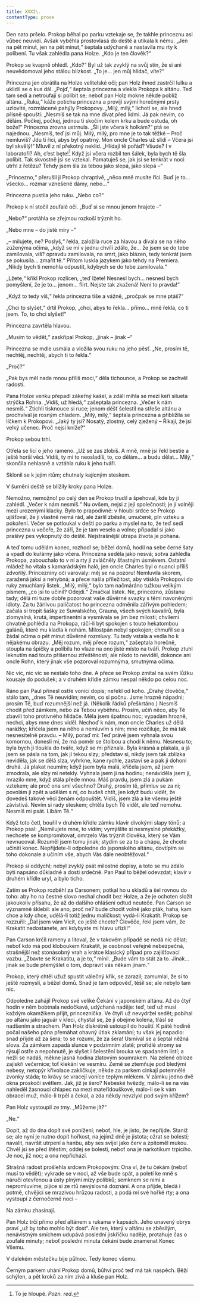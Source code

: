 ```yaml
---
title: XXXI\.
contentType: prose
---
```


<section>

Den nato pršelo. Prokop běhal po parku vztekaje se, že takhle princeznu asi vůbec neuvidí. Avšak vyběhla prostovlasá do deště a utíkala k němu. „Jen na pět minut, jen na pět minut,“ šeptala udýchaně a nastavila mu rty k políbení. Tu však zahlédla pana Holze. „Kdo je ten člověk?“

Prokop se kvapně ohlédl. „Kdo?“ Byl už tak zvyklý na svůj stín, že si ani neuvědomoval jeho stálou blízkost. „To je… jen můj hlídač, víte?“

Princezna jen obrátila na Holze velitelské oči; pan Holz ihned zastrčil lulku a uklidil se o kus dál. „Pojď,“ šeptala princezna a vlekla Prokopa k altánu. Teď tam sedí a netroufají si políbit se; neboť pan Holz mokne někde poblíž altánu. „Ruku,“ káže potichu princezna a províjí svými horečnými prsty uzlovité, rozmlácené pahýly Prokopovy. „Milý, milý,“ lichotí se, ale hned přísně spouští: „Nesmíš se tak na mne dívat před lidmi. Já pak nevím, co dělám. Počkej, počkej, jednou ti skočím kolem krku a bude ostuda, oh bože!“ Princezna zrovna ustrnula. „Šli jste včera k holkám?“ ptá se najednou. „Nesmíš, teď jsi můj. Milý, milý, pro mne je to tak těžké – Proč nemluvíš? Jdu ti říci, abys byl opatrný. Mon oncle Charles už slídí – Včera jsi byl skvělý!“ Mluvil z ní překotný neklid. „Hlídají tě pořád? Všude? I v laboratoři? Ah, c’est bęte![^31] Když jsi včera rozbil ten šálek, byla bych tě šla políbit. Tak skvostně jsi se vztekal. Pamatuješ se, jak jsi se tenkrát v noci utrhl z řetězu? Tehdy jsem šla za tebou jako slepá, jako slepá –“

„Princezno,“ přerušil ji Prokop chraptivě, „něco mně musíte říci. Buď je to… všecko… rozmar vznešené dámy, nebo…“

Princezna pustila jeho ruku. „Nebo co?“

Prokop k ní stočil zoufalé oči. „Buď si se mnou jenom hrajete –“

„Nebo?“ protáhla se zřejmou rozkoší trýznit ho.

„Nebo mne – do jisté míry –“

„– milujete, ne? Poslyš,“ řekla, založila ruce za hlavou a dívala se na něho zúženýma očima, „když se mi v jednu chvíli zdálo, že… že jsem se do tebe zamilovala, víš? opravdu zamilovala, na smrt, jako blázen, tedy tenkrát jsem se pokusila… zmařit tě.“ Přitom luskla jazykem jako tehdy na Premiera. „Nikdy bych ti nemohla odpustit, kdybych se do tebe zamilovala.“

„Lžete,“ křikl Prokop rozlícen, „teď lžete! Nesnesl bych… nesnesl bych pomyšlení, že je to… jenom… flirt. Nejste tak zkažená! Není to pravda!“

„Když to tedy víš,“ řekla princezna tiše a vážně, „pročpak se mne ptáš?“

„Chci to slyšet,“ drtil Prokop, „chci, abys to řekla… přímo… mně řekla, co ti jsem. To, to chci slyšet!“

Princezna zavrtěla hlavou.

„Musím to vědět,“ zaskřípal Prokop, „jinak – jinak –“

Princezna se mdle usmála a vložila svou ruku na jeho pěsť. „Ne, prosím tě, nechtěj, nechtěj, abych ti to řekla.“

„Proč?“

„Pak bys měl nade mnou příliš moci,“ děla tichounce, a Prokop se zachvěl radostí.

Pana Holze venku přepadl zákeřný kašel, a zdáli mihla se mezi keři silueta strýčka Rohna. „Vidíš, už hledá,“ zašeptala princezna. „Večer k nám nesmíš.“ Ztichli tisknouce si ruce; jenom déšť šelestil na střeše altánu a prochvíval je rosným chladem. „Milý, milý,“ šeptala princezna a přiblížila se líčkem k Prokopovi. „Jaký ty jsi? Nosatý, zlostný, celý zježený – Říkají, že jsi velký učenec. Proč nejsi kníže?“

Prokop sebou trhl.

Otřela se lící o jeho rameno. „Už se zas zlobíš. A mně, mně jsi řekl bestie a ještě horší věci. Vidíš, ty mi to neosladíš, to, co dělám… a budu dělat… Milý,“ skončila nehlasně a vztáhla ruku k jeho tváři.

Sklonil se k jejím rtům; chutnaly kajícným steskem.

V šumění deště se blížily kroky pana Holze.

</section>

<section>

Nemožno, nemožno! po celý den se Prokop trudil a špehoval, kde by ji zahlédl. „Večer k nám nesmíš.“ Nu ovšem, nejsi z její společnosti; je jí volněji mezi urozenými klacky. Bylo to prapodivné: v hloubi srdce se Prokop ujišťoval, že ji vlastně nemá rád, ale žárlil zběsile, umučeně, pln vzteku a pokoření. Večer se potloukal v dešti po parku a myslel na to, že teď sedí princezna u večeře, že září, že je tam veselo a volno; připadal si jako prašivý pes vykopnutý do deště. Nejstrašnější útrapa života je pohana.

A teď tomu udělám konec, rozhodl se; běžel domů, hodil na sebe černé šaty a vpadl do kuřárny jako včera. Princezna seděla jako nesvá; sotva zahlédla Prokopa, zabouchalo to v ní a rty jí zvláčněly šťastným úsměvem. Ostatní mládež ho vítala s kamarádským haló, jen oncle Charles byl o nuanci příliš zdvořilý. Princezniny oči varovaly: měj se na pozoru! Nemluvila skorem, zaražená jaksi a nehybná; a přece našla příležitost, aby vtiskla Prokopovi do ruky zmuchlaný lístek. „Milý, milý,“ bylo tam načmáráno tužkou velikým písmem, „co jsi to učinil? Odejdi.“ Zmačkal lístek. Ne, princezno, zůstanu tady; dělá mi tuze dobře pozorovat vaše důvěrné svazky s těmi navoněnými idioty. Za tu žárlivou paličatost ho princezna odměnila zářivým pohledem; začala si tropit šašky ze Suwalského, Grauna, všech svých kavalírů, byla zlomyslná, krutá, impertinentní a vysmívala se jim bez milosti; chvílemi chvatně pohlédla na Prokopa, ráčí-li být spokojen s touto hekatombou galánů, které mu kladla k nohám. Milostpán nebyl spokojen; chmuřil se a žádal očima o pět minut důvěrné rozmluvy. Tu tedy vstala a vedla ho k nějakému obrazu. „Měj rozum, měj přece rozum,“ zašeptala horečně, stoupla na špičky a políbila ho vlaze na ono jisté místo na tváři. Prokop ztuhl leknutím nad touto příšernou ztřeštěností; ale nikdo to neviděl, dokonce ani oncle Rohn, který jinak vše pozoroval rozumnýma, smutnýma očima.

Nic víc, nic víc se nestalo toho dne. A přece se Prokop zmítal na svém lůžku kousaje do podušek; a v druhém křídle zámku nespal někdo po celou noc.

</section>

<section>

Ráno pan Paul přinesl ostře vonící dopis; neřekl od koho. „Drahý člověče,“ stálo tam, „dnes Tě neuvidím; nevím, co si počnu. Jsme hrozně nápadni; prosím Tě, buď rozumnější než já. (Několik řádků přeškrtáno.) Nesmíš chodit před zámkem, nebo za Tebou vyběhnu. Prosím, učiň něco, aby Tě zbavili toho protivného hlídače. Měla jsem špatnou noc; vypadám hrozně, nechci, abys mne dnes viděl. Nechoď k nám, mon oncle Charles už dělá narážky; křičela jsem na něho a nemluvím s ním; mne rozčiluje, že má tak nesnesitelně pravdu. – Milý, poraď mi: Teď právě jsem vyhnala svou komornou, donesli mi, že má poměr se štolbou a chodí k němu. Nesnesu to; byla bych ji tloukla do tváře, když se mi přiznala. Byla krásná a plakala, a já jsem se pásla na tom, jak jí tekou slzy; představ si, nikdy jsem tak zblízka neviděla, jak se dělá slza, vyhrkne, kane rychle, zastaví se a pak ji dohoní druhá. Já plakat neumím; když jsem byla malá, křičela jsem, až jsem zmodrala, ale slzy mi netekly. Vyhnala jsem ji na hodinu; nenáviděla jsem ji, mrazilo mne, když stála přede mnou. Máš pravdu, jsem zlá a pukám vztekem; ale proč ona smí všechno? Drahý, prosím tě, přimluv se za ni; povolám ji zpět a udělám s ní, co budeš chtít, jen když budu vidět, že dovedeš takové věci ženám odpouštět. Vidíš, jsem zlá a ke všemu ještě závistivá. Nevím si rady steskem; chtěla bych Tě vidět, ale teď nemohu. Nesmíš mi psát. Líbám Tě.“

Když toto četl, bouřil v druhém křídle zámku klavír divokými slapy tónů; a Prokop psal: „Nemilujete mne, to vidím; vymýšlíte si nesmyslné překážky, nechcete se kompromitovat, omrzelo Vás trýznit člověka, který se Vám nevnucoval. Rozuměl jsem tomu jinak; stydím se za to a chápu, že chcete učiniti konec. Nepřijdete-li odpoledne do japonského altánu, dovtípím se toho dokonale a učiním vše, abych Vás dále neobtěžoval.“

Prokop si oddychl; nebyl zvyklý psát milostné dopisy, a toto se mu zdálo býti napsáno důkladně a dosti srdečně. Pan Paul to běžel odevzdat; klavír v druhém křídle uryl, a bylo ticho.

Zatím se Prokop rozběhl za Carsonem; potkal ho u skladů a šel rovnou do toho: aby ho na čestné slovo nechal chodit bez Holze, a že je ochoten složit jakoukoliv přísahu, že až do dalšího ohlášení odtud neuteče. Pan Carson se významně šklebil: ale ano, proč ne? bude chodit volně jako pták, haha, kam chce a kdy chce, udělá-li totiž jednu maličkost: vydá-li Krakatit. Prokop se rozzuřil: „Dal jsem vám Vicit, co ještě chcete? Člověče, řekl jsem vám, že Krakatit nedostanete, ani kdybyste mi hlavu uřízli!“

Pan Carson krčil rameny a litoval, že v takovém případě se nedá nic dělat; neboť kdo má pod kloboukem Krakatit, je osobnost veřejně nebezpečná, strašnější než stonásobný vrah a krátce klasický případ pro zajišťovací vazbu. „Zbavte se Krakatitu, a je to,“ mínil. „Bude vám to stát za to. Jinak… jinak se bude přemýšlet o tom, dopravit vás někam jinam.“

Prokop, který chtěl užuž spustit válečný křik, se zarazil; zamumlal, že si to ještě rozmyslí, a běžel domů. Snad je tam odpověď, těšil se; ale nebylo tam nic.

Odpoledne zahájil Prokop své veliké Čekání v japonském altánu. Až do čtyř hodin v něm bobtnala nedočkavá, udýchaná naděje: teď, teď už musí každým okamžikem přijít, princeznička. Ve čtyři už nevydržel sedět; pobíhal po altánu jako jaguár v kleci, chystal se, že jí obejme kolena, třásl se nadšením a strachem. Pan Holz diskrétně ustoupil do houští. K páté hodině počal našeho pána přemáhat ohavný útlak zklamání; tu však jej napadlo: snad přijde až za šera; to se rozumí, že za šera! Usmíval se a šeptal něžná slova. Za zámkem zapadá slunce v podzimním zlatě; prořídlé stromy se rýsují ostře a nepohnutě, je slyšet i šelestění brouka ve spadaném listí; a nežli se nadáš, měkne jasná hodina zlatovým soumrakem. Na zelené obloze zajiskří večernice; toť klekání ve vesmíru. Země se ztemňuje pod bledými nebesy, netopýr křivolace zakličkuje, někde za parkem cinkají potemnělé zvonky stáda; to krávy se vracejí voníce teplým mlékem. V zámku jedno dvě okna proskočí světlem. Jak, již je šero? Nebeské hvězdy, málo-li se na vás nahleděl žasnoucí chlapec na mezi mateřídouškové, málo-li se k vám obracel muž, málo-li trpěl a čekal, a zda někdy nevzlykl pod svým křížem?

Pan Holz vystoupil ze tmy. „Můžeme jít?“

„Ne.“

Dopít, až do dna dopít své ponížení; neboť, hle, je jisto, že nepřijde. Staniž se; ale nyní je nutno dopít hořkost, na jejímž dně je jistota; ožrat se bolestí; navalit, navršit utrpení a hanbu, aby ses svíjel jako červ a zpitoměl mukou. Chvěl jsi se před štěstím; oddej se bolesti, neboť ona je narkotikum trpícího. Je noc, již noc; a ona nepřichází.

Strašná radost prošlehla srdcem Prokopovým: Ona ví, že tu čekám (neboť musí to vědět); vykrade se v noci, až vše bude spát, a poletí ke mně s náručí otevřenou a ústy plnými mízy polibků; semknem se nimi a nepromluvíme, pijíce si ze rtů nevýslovná doznání. A ona přijde, bledá i potmě, chvějící se mrazivou hrůzou radosti, a podá mi své hořké rty; a ona vystoupí z černočerné noci –

Na zámku zhasínají.

Pan Holz trčí přímo před altánem s rukama v kapsách. Jeho unavený obrys praví „už by toho mohlo být dost“. Ale ten, který v altánu se zběsilým, nenávistným smíchem udupává poslední jiskřičku naděje, protahuje čas o zoufalé minuty; neboť poslední minuta čekání bude znamenat Konec Všemu.

V dalekém městečku bije půlnoc. Tedy konec všemu.

Černým parkem uhání Prokop domů, bůhví proč teď má tak naspěch. Běží schýlen, a pět kroků za ním zívá a kluše pan Holz.

</section>

[^1]: Brizance (franc.) – tříštivost. _Pozn. red_.

[^2]: Ve velkém. _Pozn. red_.

[^3]: Kupředu! _Pozn. red_.

[^4]: Ulstr – těžký zimní kabát. _Pozn. red_.

[^5]: Frýzek – vlys. _Pozn. red_.

[^6]: Překlad O. Vaňorného (1921).

[^7]: Amence (lat.) – zmatenost. _Pozn. red_.

[^8]: Divinace (lat.) – tušení, předvídání. _Pozn. red_.

[^9]: Kybelé, podle řecké mytologie maloasijská „velká matka bohů“, matka veškerého života. _Pozn. red_.

[^10]: L. Buchner (1824–1899) – něm. lékař a filozof s radikálně materialistickými názory. _Pozn. red_.

[^11]: Bootes (lat.) – souhvězdí Pastýře. _Pozn. red_.

[^12]: Ženerózní /generózní (franc.) – šlechetný. _Pozn. red_.

[^13]: Očekávám tě, P. S. Pozor, K. dorazil z Hamburku… _Pozn. red_.

[^14]: Jinak na to K. přijde. _Pozn. red_.

[^15]: „Jednomu jest vznešenou, nebeskou bohyní, druhému vydatnou krávou, která mu dává mléko.“ Schillerův epigram, překlad O. Vaňorný. _Pozn. red_.

[^16]: Nauen – německé město, v němž byla r. 1906 založena nejstarší německá radiostanice. _Pozn. red._

[^17]: Makao /macao – karetní hra. _Pozn. red_.

[^18]: Aiás – hrdina Homérovy Iliady, nejvyšší a nejsilnější ze všech Achájců. _Pozn. red_.

[^19]: Laissez-passer (franc.) – propustka. _Pozn. red_.

[^20]: Chaise longue (franc.) – lehátko. _Pozn. red_.

[^21]: Želví polévka. _Pozn. red_.

[^22]: Bej / beg (tur.) – islámský panovník, později nižší hodnostář či úředník. _Pozn. red_.

[^23]: Galop (franc.) – klus. _Pozn. red_.

[^24]: Fraktura femoris (lat.) – zlomenina stehenní kosti. _Pozn. red_.

[^25]: Swedenborg, Imanuel (1688–1772) – švéd. přírodovědec, známý mj. svými teozofickými vizemi. _Pozn. red_.

[^26]: Cousine (franc.) – bratranec. _Pozn. red_.

[^27]: Můj strýc. _Pozn. red_.

[^28]: Velký umělec. _Pozn. red_.

[^29]: Učitel tance. _Pozn. red_.

[^30]: Elože (řec.) – chvalořeč, pochvala. _Pozn. red_.

[^31]: To je hloupé. _Pozn. red_.

[^32]: Kakemono (jap.) – svitkový závěsný obraz. _Pozn. red_.

[^33]: Konfinace – úřední příkaz k pobytu na určeném místě, omezení volného pohybu. _Pozn. red_.

[^34]: Inkulpace – obvinění. _Pozn. red_.

[^35]: Dernier cri (franc.) – dosl. poslední výkřik. _Pozn. red_.

[^36]: Komtur (franc.) – vyšší hodnostář rytířského řádu. _Pozn. red_.

[^37]: Dreadnought (angl.) – pův. název bitevní lodi (Ničeho se neboj), obecné označení pro takový typ lodí. _Pozn. red_.

[^38]: Velmi laskavý. _Pozn. red_.

[^39]: Bunčuk (tur.) – vojenský odznak (žerď s koňským ohonem). _Pozn. red_.

[^40]: Extra statum (lat.) – mimo stav, mimořádně. _Pozn. red_.

[^41]: Sapér (franc.) – ženista. _Pozn. red_.

[^42]: Peignoir (franc.) – župan. _Pozn. red_.

[^43]: Kontribuce – peněžní dávky vymáhané okupační mocí na obyvatelstvu obsazeného území. _Pozn. red_.

[^44]: Tastr (něm.) – tlačítko, vypínač. _Pozn. red_.

[^45]: Sláva vítězství! _Pozn. red_.

[^46]: Mitrajéza (z franc. mitrailleuse) – palná zbraň, předchůdce kulometu. _Pozn. red_.
